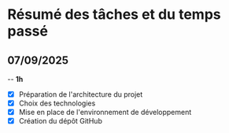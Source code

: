 # Résumé des tâches et du temps passé

## 07/09/2025

-- **1h**
- [X] Préparation de l'architecture du projet
- [X] Choix des technologies
- [X] Mise en place de l'environnement de développement
- [X] Création du dépôt GitHub
